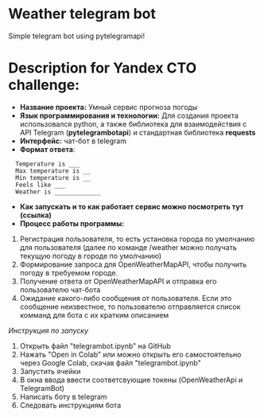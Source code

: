 # Weather telegram bot
Simple telegram bot using pytelegramapi!

# Description for Yandex CTO challenge:

* **Название проекта:** Умный сервис прогноза погоды
* **Язык программирования и технологии:** Для создания проекта использовался python, а также библиотека для взаимодействия с API Telegram (**pytelegrambotapi**) и стандартная библиотека **requests**
* **Интерфейс:** чат-бот в telegram
* **Формат ответа**:
```
  Temperature is ___ 
  Max temperature is __
  Min temperature is __
  Feels like ___
  Weather is _____________
```
* **Как запускать и то как работает сервис можно посмотреть тут (ссылка)**
* **Процесс работы программы:**
1. Регистрация пользователя, то есть установка города по умолчанию для пользователя (далее по команде /weather можно получать текущую погоду в городе по умолчанию)
2. Формирование запроса для OpenWeatherMapAPI, чтобы получить погоду в требуемом городе.
3. Получение ответа от OpenWeatherMapAPI и отправка его пользователю чат-бота
4. Ожидание какого-либо сообщения от пользователя. Если это сообщение неизвестное, то пользователю отправляется список комманд для бота с их кратким описанием

*Инструкция по запуску*
1. Открыть файл "telegrambot.ipynb" на GitHub
2. Нажать "Open in Colab" или можно открыть его самостоятельно через Google Colab, скачав файл "telegrambot.ipynb"
3. Запустить ячейки
4. В окна ввода ввести соответсвующие токены (OpenWeatherApi и TelegramBot)
5. Написать боту в telegram
6. Следовать инструкциям бота
